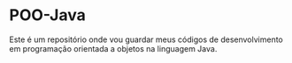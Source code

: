 # POO-Java
Este é um repositório onde vou guardar meus códigos de desenvolvimento em programação orientada a objetos na linguagem Java.
